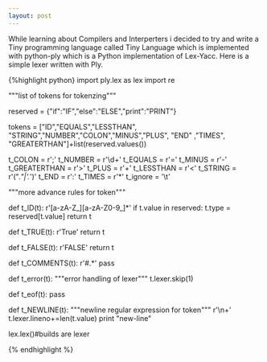 ```yaml
---
layout: post
---
```

While learning about Compilers and Interperters i decided to try and write a Tiny programming language called Tiny Language which is implemented with python-ply which is a Python implementation of Lex-Yacc. Here is a simple lexer written with Ply.

{%highlight python}
import ply.lex as lex
import re


"""list of tokens for tokenzing"""

reserved = {"if":"IF","else":"ELSE","print":"PRINT"}

tokens = ["ID","EQUALS","LESSTHAN",
            "STRING","NUMBER","COLON","MINUS","PLUS", "END"
            ,"TIMES", "GREATERTHAN"]+list(reserved.values())



t_COLON = r'\;'
t_NUMBER = r'\d+'
t_EQUALS = r'='
t_MINUS = r'-'
t_GREATERTHAN = r'>'
t_PLUS = r'\+'
t_LESSTHAN = r'<'
t_STRING = r'(\".*\"|\'.*\')'
t_END = r':'
t_TIMES = r'\*'
t_ignore = '\t'



"""more advance rules for token"""

def t_ID(t):
    r'[a-zA-Z_][a-zA-Z0-9_]*'
    if t.value in  reserved:
       t.type = reserved[t.value]
    return t


def t_TRUE(t):
    r'True'
    return t


def t_FALSE(t):
    r'FALSE'
    return t

def t_COMMENTS(t):
    r'\#.*'
    pass


def t_error(t):
    """error handling of lexer"""
    t.lexer.skip(1)

def t_eof(t):
    pass


def t_NEWLINE(t):
    """newline regular expression for token"""
    r'\n+'
    t.lexer.lineno+=len(t.value)
    print "new-line"


lex.lex()#builds are lexer

{% endhighlight %}
